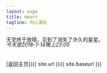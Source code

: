 ```yaml
---
layout: page
title: Heart
tagline: 内心深处
---
```


天空终于放晴，见到了消失了许久的星星。
<h6 style="margin-top:-20px">今天是2018-1-14晚上23:05</h6>


[返回主页]({{ site.url }}{{ site.baseurl }})
